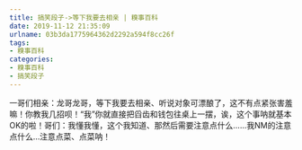 ```yaml
---
title: 搞笑段子->等下我要去相亲 | 糗事百科
date: 2019-11-12 21:35:09
urlname: 03b3da1775964362d2292a594f8cc26f
tags: 
- 糗事百科
categories:
- 糗事百科
- 搞笑段子
---
```

一哥们相亲：龙哥龙哥，等下我要去相亲、听说对象可漂酿了，这不有点紧张害羞嘛！你教我几招呗！“我”你就直接把舀齿和钱包往桌上一摆，诶，这个事呐就基本OK的啦！哥们：我懂我懂，这个我知道、那然后需要注意点什么……我NM的注意点什么…注意点菜、点菜呐！


